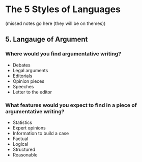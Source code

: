 # The 5 Styles of Languages

(missed notes go here (they will be on themes))

## 5. Langauge of Argument

### Where would you find argumentative writing?

- Debates
- Legal arguments
- Editorials
- Opinion pieces
- Speeches
- Letter to the editor

### What features would you expect to find in a piece of argumentative writing?

- Statistics
- Expert opinions
- Information to build a case
- Factual
- Logical
- Structured
- Reasonable

